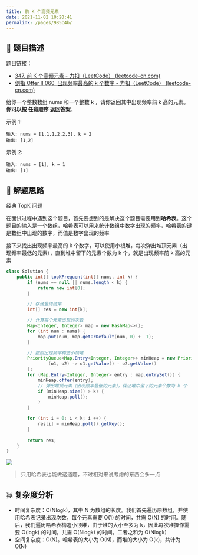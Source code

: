 ```yaml
---
title: 前 K 个高频元素
date: 2021-11-02 10:20:41
permalink: /pages/985c4b/
---
```


## 📃 题目描述

题目链接：

- [347. 前 K 个高频元素 - 力扣（LeetCode） (leetcode-cn.com)](https://leetcode-cn.com/problems/top-k-frequent-elements/)
- [剑指 Offer II 060. 出现频率最高的 k 个数字 - 力扣（LeetCode） (leetcode-cn.com)](https://leetcode-cn.com/problems/g5c51o/)

给你一个整数数组 nums 和一个整数 k ，请你返回其中出现频率前 k 高的元素。**你可以按 任意顺序 返回答案**。

示例 1:

```
输入: nums = [1,1,1,2,2,3], k = 2
输出: [1,2]
```

示例 2:

```
输入: nums = [1], k = 1
输出: [1]
```

## 🔔 解题思路

经典 TopK 问题

在面试过程中遇到这个题目，首先要想到的是解决这个题目需要用到**哈希表**。这个题目的输入是一个数组，哈希表可以用来统计数组中数字出现的频率，哈希表的键是数组中出现的数字，而值是数字出现的频率

接下来找出出现频率最高的 k 个数字，可以使用小根堆，每次弹出堆顶元素（出现频率最低的元素），直到堆中留下的元素个数为 k 个，就是出现频率前 k 高的元素


```java
class Solution {
    public int[] topKFrequent(int[] nums, int k) {
        if (nums == null || nums.length < k) {
            return new int[0];
        }

        // 存储最终结果
        int[] res = new int[k];

        // 计算每个元素出现的次数
        Map<Integer, Integer> map = new HashMap<>();
        for (int num : nums) {
            map.put(num, map.getOrDefault(num, 0) +  1);
        }

        // 按照出现频率构造小顶堆
        PriorityQueue<Map.Entry<Integer, Integer>> minHeap = new PriorityQueue<>(
                (o1, o2) -> o1.getValue() - o2.getValue()
        );
        for (Map.Entry<Integer, Integer> entry : map.entrySet()) {
            minHeap.offer(entry);
            // 弹出堆顶元素（出现频率最低的元素），保证堆中留下的元素个数为 k 个
            if (minHeap.size() > k) {
                minHeap.poll();
            }
        }

        for (int i = 0; i < k; i ++) {
            res[i] = minHeap.poll().getKey();
        }
        
        return res;
    }
}
```

![](https://cs-wiki.oss-cn-shanghai.aliyuncs.com/img/20211102104309.png)

> 只用哈希表也能做这道题，不过相对来说考虑的东西会多一点

## 💥 复杂度分析

- 时间复杂度：O(Nlogk)，其中 N 为数组的长度。我们首先遍历原数组，并使用哈希表记录出现次数，每个元素需要 O(1) 的时间，共需 O(N) 的时间。随后，我们遍历哈希表构造小顶堆，由于堆的大小至多为 k，因此每次堆操作需要 O(logk) 的时间，共需 O(Nlogk) 的时间。二者之和为 O(Nlogk)
- 空间复杂度：O(N)。哈希表的大小为 O(N)，而堆的大小为 O(k)，共计为 O(N)

